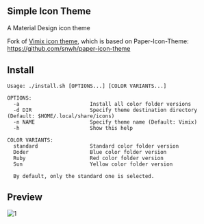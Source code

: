 ## Simple Icon Theme

A Material Design icon theme

Fork of [Vimix icon theme](https://github.com/vinceliuice/Vimix-icon-theme), which is based on Paper-Icon-Theme: https://github.com/snwh/paper-icon-theme

## Install
```
Usage: ./install.sh [OPTIONS...] [COLOR VARIANTS...]

OPTIONS:
  -a                       Install all color folder versions
  -d DIR                   Specify theme destination directory (Default: $HOME/.local/share/icons)
  -n NAME                  Specify theme name (Default: Vimix)
  -h                       Show this help

COLOR VARIANTS:
  standard                 Standard color folder version
  Doder                    Blue color folder version
  Ruby                     Red color folder version
  Sun                      Yellow color folder version

  By default, only the standard one is selected.
```

## Preview
![1](../master/Preview.png)
